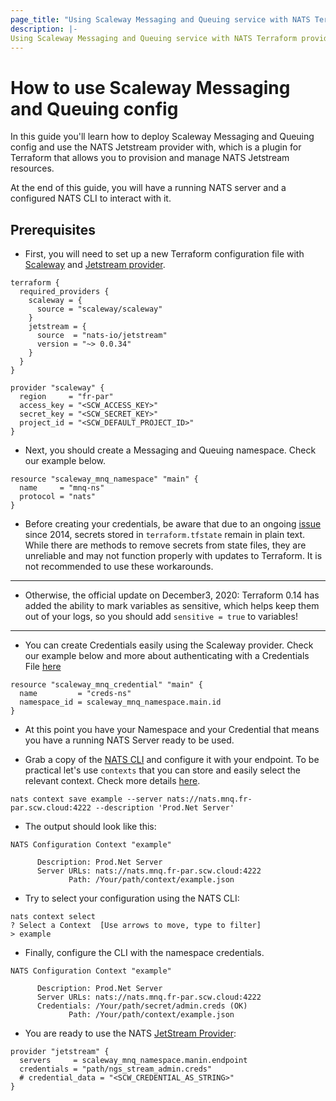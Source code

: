 ```yaml
---
page_title: "Using Scaleway Messaging and Queuing service with NATS Terraform provider"
description: |-
Using Scaleway Messaging and Queuing service with NATS Terraform provider
---
```


# How to use Scaleway Messaging and Queuing config

In this guide you'll learn how to deploy Scaleway Messaging and Queuing config and use the NATS Jetstream provider with,
which is a plugin for Terraform that allows you to provision and manage NATS Jetstream resources.

At the end of this guide, you will have a running NATS server and a configured NATS CLI to interact with it.

## Prerequisites

* First, you will need to set up a new Terraform configuration file
  with [Scaleway](https://registry.terraform.io/providers/scaleway/scaleway/latest/docs/resources/mnq_namespace)
  and [Jetstream provider](https://registry.terraform.io/providers/nats-io/jetstream/latest/docs/guides/setup).

```hcl
terraform {
  required_providers {
    scaleway = {
      source = "scaleway/scaleway"
    }
    jetstream = {
      source  = "nats-io/jetstream"
      version = "~> 0.0.34"
    }
  }
}

provider "scaleway" {
  region     = "fr-par"
  access_key = "<SCW_ACCESS_KEY>"
  secret_key = "<SCW_SECRET_KEY>"
  project_id = "<SCW_DEFAULT_PROJECT_ID>"
}
```

* Next, you should create a Messaging and Queuing namespace. Check our example below.

```hcl
resource "scaleway_mnq_namespace" "main" {
  name     = "mnq-ns"
  protocol = "nats"
}
```

* Before creating your credentials, be aware that due to an
  ongoing [issue](https://github.com/hashicorp/terraform/issues/516) since 2014, secrets stored in `terraform.tfstate`
  remain in plain text. While there are methods to remove secrets from state files, they are unreliable and may not
  function properly with updates to Terraform. It is not recommended to use these workarounds.

---

* Otherwise, the official update on December3, 2020:
  Terraform 0.14 has added the ability to mark variables as sensitive, which helps keep them out of your logs, so you
  should add `sensitive = true` to variables!

---

* You can create Credentials easily using the Scaleway provider.
  Check our example below and more about authenticating with a Credentials
  File [here](https://docs.nats.io/using-nats/developer/connecting/creds)

```hcl
resource "scaleway_mnq_credential" "main" {
  name         = "creds-ns"
  namespace_id = scaleway_mnq_namespace.main.id
}
```

* At this point you have your Namespace and your Credential that means you have a running NATS Server ready to be used.

* Grab a copy of the [NATS CLI](https://github.com/nats-io/jetstream/releases) and configure it with your
  endpoint. To be practical let's use `contexts` that you can store and easily select the relevant context. Check more
  details [here](https://docs.nats.io/using-nats/nats-tools/nats_cli#configuration-contexts).

```shell
nats context save example --server nats://nats.mnq.fr-par.scw.cloud:4222 --description 'Prod.Net Server'
```

* The output should look like this:

```shell
NATS Configuration Context "example"

      Description: Prod.Net Server
      Server URLs: nats://nats.mnq.fr-par.scw.cloud:4222
             Path: /Your/path/context/example.json
```

* Try to select your configuration using the NATS CLI:

```shell
nats context select
? Select a Context  [Use arrows to move, type to filter]
> example
```

* Finally, configure the CLI with the namespace credentials.

```shell
NATS Configuration Context "example"

      Description: Prod.Net Server
      Server URLs: nats://nats.mnq.fr-par.scw.cloud:4222
      Credentials: /Your/path/secret/admin.creds (OK)
             Path: /Your/path/context/example.json
```

* You are ready to use the
  NATS [JetStream Provider](https://registry.terraform.io/providers/nats-io/jetstream/latest/docs):

```hcl
provider "jetstream" {
  servers     = scaleway_mnq_namespace.manin.endpoint
  credentials = "path/ngs_stream_admin.creds"
  # credential_data = "<SCW_CREDENTIAL_AS_STRING>"
}
```
